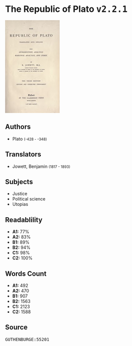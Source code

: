 # The Republic of Plato <kbd>v2.2.1</kbd>

![](./cover.medium.jpg "")

## Authors


 - Plato <small>(-428 - -348)</small>

## Translators


 - Jowett, Benjamin <small>(1817 - 1893)</small>

## Subjects


 - Justice
 - Political science
 - Utopias

## Readablility


 - **A1:** 77%
 - **A2:** 83%
 - **B1:** 89%
 - **B2:** 94%
 - **C1:** 98%
 - **C2:** 100%

## Words Count


 - **A1:** 492
 - **A2:** 470
 - **B1:** 907
 - **B2:** 1563
 - **C1:** 2123
 - **C2:** 1588

## Source


<kbd>GUTHENBURGE:55201</kbd>
